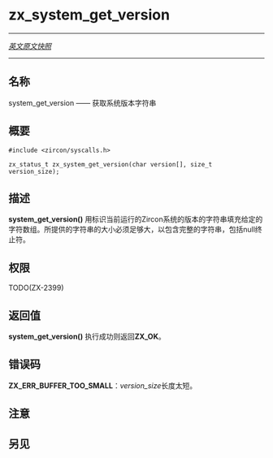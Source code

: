 # zx_system_get_version
---

[*英文原文快照*](https://github.com/fuchsia-mirror/zircon/blob/9b1d42b6f62ed4a4fe443eb03e020c74abcc8875/docs/syscalls/system_get_version.md)

---
<!-- ## NAME -->
## 名称

<!-- system_get_version - get version string for system -->
system_get_version —— 获取系统版本字符串

<!-- ## SYNOPSIS -->
## 概要

```
#include <zircon/syscalls.h>

zx_status_t zx_system_get_version(char version[], size_t version_size);
```

<!-- ## DESCRIPTION -->
## 描述

<!-- **system_get_version**() fills in the given character array with a string
identifying the version of the Zircon system currently running.
The provided size must be large enough for the complete string
including its null terminator. -->
**system_get_version()** 用标识当前运行的Zircon系统的版本的字符串填充给定的字符数组。所提供的字符串的大小必须足够大，以包含完整的字符串，包括null终止符。

<!-- ## RIGHTS -->
## 权限

TODO(ZX-2399)

<!-- ## RETURN VALUE -->
## 返回值

<!-- **system_get_version**() returns **ZX_OK** on success. -->
**system_get_version()** 执行成功则返回**ZX_OK**。
<!-- ## ERRORS -->
## 错误码
<!-- 
**ZX_ERR_BUFFER_TOO_SMALL**  *version_size* is too short. -->
**ZX_ERR_BUFFER_TOO_SMALL**：*version_size*长度太短。

<!-- ## NOTES -->
## 注意

<!-- ## SEE ALSO -->
## 另见
